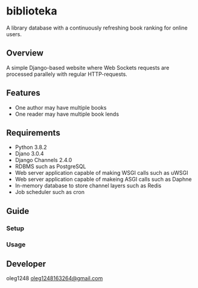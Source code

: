 # biblioteka
A library database with a continuously refreshing book ranking for online users.

## Overview
A simple Django-based website where Web Sockets requests are processed parallely with regular HTTP-requests.

## Features
- One author may have multiple books
- One reader may have multiple book lends

## Requirements
- Python 3.8.2
- Djano 3.0.4
- Django Channels 2.4.0
- RDBMS such as PostgreSQL
- Web server application capable of making WSGI calls such as uWSGI
- Web server application capable of makeing ASGI calls such as Daphne
- In-memory database to store channel layers such as Redis
- Job scheduler such as cron

## Guide
### Setup
### Usage

## Developer
oleg1248 oleg1248163264@gmail.com

